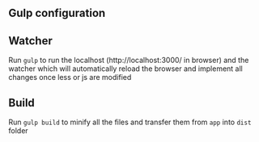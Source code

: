 ## Gulp configuration

## Watcher

Run `gulp` to run the localhost (http://localhost:3000/ in browser) and the watcher which will automatically reload the browser and implement all changes once less or js are modified  

## Build

Run `gulp build` to minify all the files and transfer them from `app` into `dist` folder  
